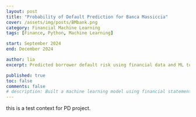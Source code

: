 ```yaml
---
layout: post
title: "Probability of Default Prediction for Banca Massiccia"
cover: /assets/img/posts/BMbank.png
category: Financial Machine Learning
tags: [Finance, Python, Machine Learning]

start: September 2024
end: December 2024

author: lia
excerpt: Predicted borrower default risk using financial data and ML to improve loan underwriting.

published: true
toc: false
comments: false
# description: Built a machine learning model using financial statement data to predict the one-year probability of default for Banca Massiccia’s borrowers, achieving high accuracy to enhance loan underwriting and risk management.
---
```


this is a test context for PD project.